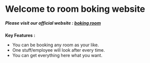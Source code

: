 # Welcome to room boking website

##### Please visit our official website : [boking room](https://vigilant-booth-766c85.netlify.app/)

**Key Features :**

- You can be booking any room as your like.
- One stuff/employee will look after every time.
- You can get everything here what you want.
